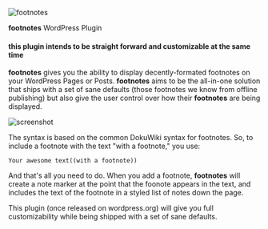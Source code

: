 ![footnotes](https://raw.githubusercontent.com/media-competence-institute/footnotes/master/assets/footnotes.png)

**footnotes** WordPress Plugin

#### this plugin intends to be straight forward and customizable at the same time ####

**footnotes** gives you the ability to display decently-formated footnotes on your WordPress Pages or Posts. **footnotes** aims to be the all-in-one solution that ships with a set of sane defaults (those footnotes we know from offline publishing) but also give the user control over how their **footnotes** are being displayed.

![screenshot](https://raw.githubusercontent.com/media-competence-institute/footnotes/master/assets/screenshot-example.jpg)

The syntax is based on the common DokuWiki syntax for footnotes. So, to include a footnote with the text "with a footnote," you use:

	Your awesome text((with a footnote))

And that's all you need to do. When you add a footnote, **footnotes** will create a note marker at the point that the foonote appears in the text, and includes the text of the footnote in a styled list of notes down the page.

This plugin (once released on wordpress.org) will give you full customizability while being shipped with a set of sane defaults.

